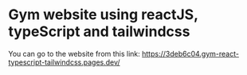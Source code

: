 # Gym website using reactJS, typeScript and tailwindcss

You can go to the website from this link:
https://3deb6c04.gym-react-typescript-tailwindcss.pages.dev/
